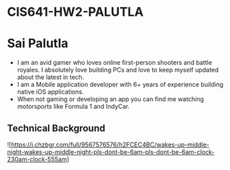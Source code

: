 # CIS641-HW2-PALUTLA
# Sai Palutla

- I am an avid gamer who loves online first-person shooters and battle royales. I absolutely love building PCs and love to keep myself updated about the latest in tech.
- I am a Mobile application developer with 6+ years of experience building native iOS applications.
- When not gaming or developing an app you can find me watching motorsports like Formula 1 and IndyCar.

## Technical Background

![https://i.chzbgr.com/full/9567576576/h2FCEC4BC/wakes-up-middle-night-wakes-up-middle-night-pls-dont-be-6am-pls-dont-be-6am-clock-230am-clock-555am]